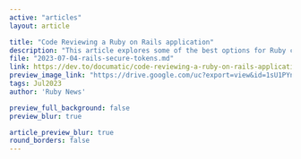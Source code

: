 ```yaml
---
active: "articles"
layout: article

title: "Code Reviewing a Ruby on Rails application"
description: "This article explores some of the best options for Ruby code reviews and quality analysis."
file: "2023-07-04-rails-secure-tokens.md"
link: https://dev.to/documatic/code-reviewing-a-ruby-on-rails-application-plm
preview_image_link: "https://drive.google.com/uc?export=view&id=1sU1PYn1XqGpqlc3y0dq0Ub2FwZzbt-Ae"
tags: Jul2023
author: 'Ruby News'

preview_full_background: false
preview_blur: true

article_preview_blur: true
round_borders: false
---
```

